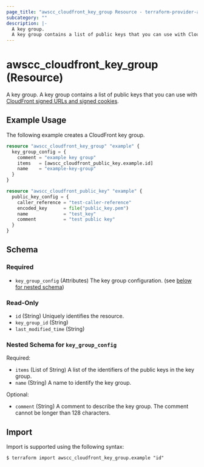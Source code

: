 ```yaml
---
page_title: "awscc_cloudfront_key_group Resource - terraform-provider-awscc"
subcategory: ""
description: |-
  A key group.
  A key group contains a list of public keys that you can use with CloudFront signed URLs and signed cookies https://docs.aws.amazon.com/AmazonCloudFront/latest/DeveloperGuide/PrivateContent.html.
---
```


# awscc_cloudfront_key_group (Resource)

A key group.
 A key group contains a list of public keys that you can use with [CloudFront signed URLs and signed cookies](https://docs.aws.amazon.com/AmazonCloudFront/latest/DeveloperGuide/PrivateContent.html).

## Example Usage

The following example creates a CloudFront key group.

```terraform
resource "awscc_cloudfront_key_group" "example" {
  key_group_config = {
    comment = "example key group"
    items   = [awscc_cloudfront_public_key.example.id]
    name    = "example-key-group"
  }
}

resource "awscc_cloudfront_public_key" "example" {
  public_key_config = {
    caller_reference = "test-caller-reference"
    encoded_key      = file("public_key.pem")
    name             = "test_key"
    comment          = "test public key"
  }
}
```

<!-- schema generated by tfplugindocs -->
## Schema

### Required

- `key_group_config` (Attributes) The key group configuration. (see [below for nested schema](#nestedatt--key_group_config))

### Read-Only

- `id` (String) Uniquely identifies the resource.
- `key_group_id` (String)
- `last_modified_time` (String)

<a id="nestedatt--key_group_config"></a>
### Nested Schema for `key_group_config`

Required:

- `items` (List of String) A list of the identifiers of the public keys in the key group.
- `name` (String) A name to identify the key group.

Optional:

- `comment` (String) A comment to describe the key group. The comment cannot be longer than 128 characters.

## Import

Import is supported using the following syntax:

```shell
$ terraform import awscc_cloudfront_key_group.example "id"
```